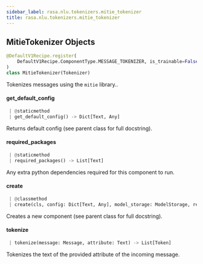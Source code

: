 ```yaml
---
sidebar_label: rasa.nlu.tokenizers.mitie_tokenizer
title: rasa.nlu.tokenizers.mitie_tokenizer
---
```

## MitieTokenizer Objects

```python
@DefaultV1Recipe.register(
    DefaultV1Recipe.ComponentType.MESSAGE_TOKENIZER, is_trainable=False
)
class MitieTokenizer(Tokenizer)
```

Tokenizes messages using the `mitie` library..

#### get\_default\_config

```python
 | @staticmethod
 | get_default_config() -> Dict[Text, Any]
```

Returns default config (see parent class for full docstring).

#### required\_packages

```python
 | @staticmethod
 | required_packages() -> List[Text]
```

Any extra python dependencies required for this component to run.

#### create

```python
 | @classmethod
 | create(cls, config: Dict[Text, Any], model_storage: ModelStorage, resource: Resource, execution_context: ExecutionContext) -> MitieTokenizer
```

Creates a new component (see parent class for full docstring).

#### tokenize

```python
 | tokenize(message: Message, attribute: Text) -> List[Token]
```

Tokenizes the text of the provided attribute of the incoming message.


